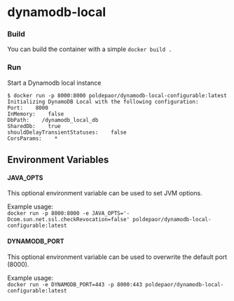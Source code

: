 # dynamodb-local

### Build
You can build the container with a simple ```docker build .```

### Run
Start a Dynamodb local instance

    $ docker run -p 8000:8000 poldepaor/dynamodb-local-configurable:latest
    Initializing DynamoDB Local with the following configuration:
    Port:    8000
    InMemory:    false
    DbPath:    /dynamodb_local_db
    SharedDb:    true
    shouldDelayTransientStatuses:    false
    CorsParams:    *

## Environment Variables
#### JAVA_OPTS
This optional environment variable can be used to set JVM options.

Example usage:
</br>
```docker run -p 8000:8000 -e JAVA_OPTS='-Dcom.sun.net.ssl.checkRevocation=false' poldepaor/dynamodb-local-configurable:latest```
</br>
#### DYNAMODB_PORT

This optional environment variable can be used to overwrite the default port (8000).

Example usage: 
</br>
```docker run -e DYNAMODB_PORT=443 -p 8000:443 poldepaor/dynamodb-local-configurable:latest```
